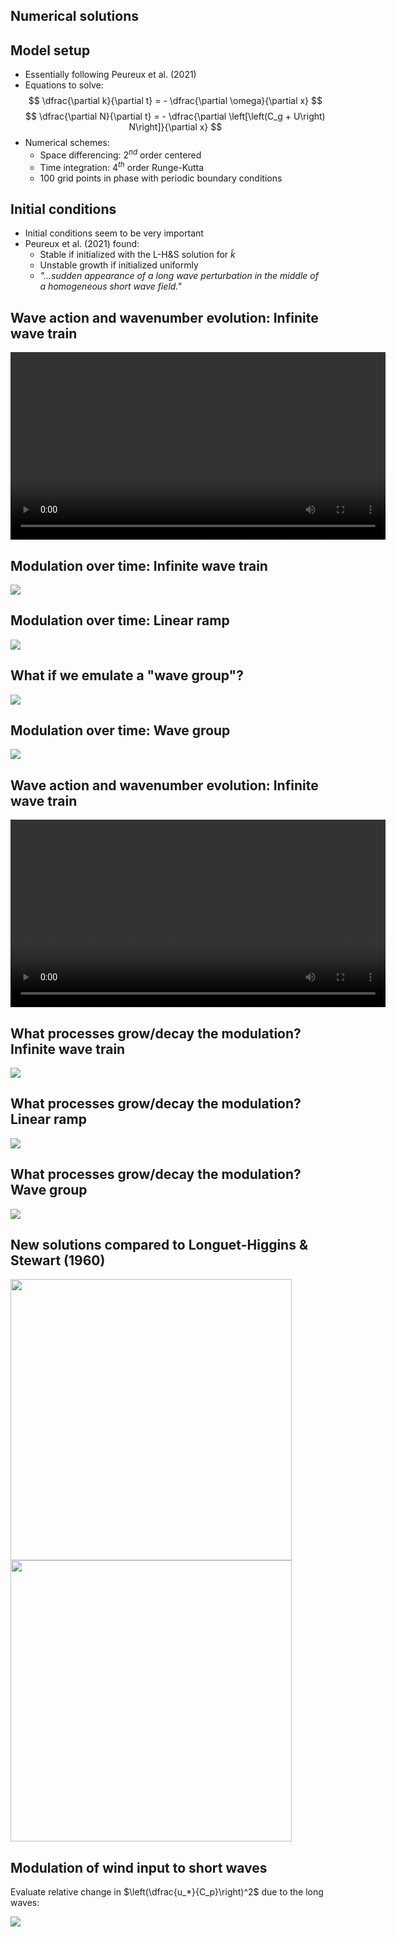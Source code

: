 <section>

# Numerical solutions
</section>


<section>

## Model setup

* Essentially following Peureux et al. (2021)
* Equations to solve:
$$
\dfrac{\partial k}{\partial t} = - \dfrac{\partial \omega}{\partial x}
$$
$$
\dfrac{\partial N}{\partial t} =  - \dfrac{\partial \left[\left(C_g + U\right) N\right]}{\partial x}
$$
* Numerical schemes:
  - Space differencing: 2$^{nd}$ order centered
  - Time integration: 4$^{th}$ order Runge-Kutta
  - 100 grid points in phase with periodic boundary conditions
</section>


<section>

## Initial conditions

* Initial conditions seem to be very important
* Peureux et al. (2021) found:
  - Stable if initialized with the L-H&S solution for $\widetilde k$
  - Unstable growth if initialized uniformly
  - _"...sudden appearance of a long wave perturbation in the middle of a homogeneous
short wave field."_
</section>


<section>

## Wave action and wavenumber evolution: Infinite wave train

<video
  width=600
  controls
  data-autoplay
  loop
  src="assets/modulation_movie_infinite_train.mp4"
  type="video/mp4">
</video>
</section>


<section>

## Modulation over time: Infinite wave train

<img class="r-stretch" src="assets/fig_modulation_3panel_infinite_wave_train.png">
</section>


<section>

## Modulation over time: Linear ramp

<img class="r-stretch" src="assets/fig_modulation_3panel_linear_ramp.png">
</section>


<section>

## What if we emulate a "wave group"?

<img class="r-stretch" src="assets/fig_wave_group.png">
</section>


<section>

## Modulation over time: Wave group

<img class="r-stretch" src="assets/fig_modulation_3panel_wave_group.png">
</section>


<section>

## Wave action and wavenumber evolution: Infinite wave train

<video
  width=600
  controls
  data-autoplay
  loop
  src="assets/modulation_movie_groups.mp4"
  type="video/mp4">
</video>
</section>


<section>

## What processes grow/decay the modulation? Infinite wave train

<img class="r-stretch" src="assets/fig_tendency_contributions_infinite_wave_train.png">
</section>


<section>

## What processes grow/decay the modulation? Linear ramp

<img class="r-stretch" src="assets/fig_tendency_contributions_linear_ramp.png">
</section>


<section>

## What processes grow/decay the modulation? Wave group

<img class="r-stretch" src="assets/fig_tendency_contributions_wave_group.png">
</section>


<section>

## New solutions compared to Longuet-Higgins & Stewart (1960)

<img width="450" src="assets/fig_wavenumber_modulation_by_ak_numerical.png">
<img width="450" src="assets/fig_wavenumber_modulation_relative_increase.png">
</section>


<section>

## Modulation of wind input to short waves

Evaluate relative change in $\left(\dfrac{u_*}{C_p}\right)^2$ due to the long waves:

<img class="r-stretch" src="assets/fig_wind_input_modulation.png">
</section>